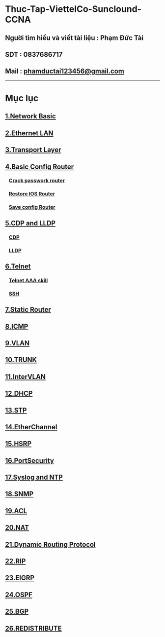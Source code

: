 # Thuc-Tap-ViettelCo-Sunclound-CCNA

## Người tìm hiểu và viết tài liệu : Phạm Đức Tài
## SDT : 0837686717
## Mail : phamductai123456@gmail.com

***
# Mục lục
## [1.Network Basic](https://github.com/ductai124/Thuc-Tap-ViettelCo-Sunclound-/blob/1bbe933da75019359453823a745ed35643d5ee26/CCNA/1.Network%20Basic/README.md)
## [2.Ethernet LAN](https://github.com/ductai124/Thuc-Tap-ViettelCo-Sunclound-/blob/1bbe933da75019359453823a745ed35643d5ee26/CCNA/2.Ethernet%20LAN/README.md)
## [3.Transport Layer](https://github.com/ductai124/Thuc-Tap-ViettelCo-Sunclound-/blob/1bbe933da75019359453823a745ed35643d5ee26/CCNA/3.Transport%20Layer/README.md)
## [4.Basic Config Router](https://github.com/ductai124/Thuc-Tap-ViettelCo-Sunclound-/blob/1bbe933da75019359453823a745ed35643d5ee26/CCNA/4..Basic%20Config%20Router/README.md)
### &ensp; [Crack passwork router](https://github.com/ductai124/Thuc-Tap-ViettelCo-Sunclound-/blob/1bbe933da75019359453823a745ed35643d5ee26/CCNA/4..Basic%20Config%20Router/Crack%20passwork%20router/README.md)
### &ensp; [Restore IOS Router](https://github.com/ductai124/Thuc-Tap-ViettelCo-Sunclound-/blob/1bbe933da75019359453823a745ed35643d5ee26/CCNA/4..Basic%20Config%20Router/Restore%20IOS%20Router/README.md)
### &ensp; [Save config Router](https://github.com/ductai124/Thuc-Tap-ViettelCo-Sunclound-/blob/1bbe933da75019359453823a745ed35643d5ee26/CCNA/4..Basic%20Config%20Router/Save%20config%20Router/README.md)
## [5.CDP and LLDP]()
### &ensp; [CDP](https://github.com/ductai124/Thuc-Tap-ViettelCo-Sunclound-/blob/1bbe933da75019359453823a745ed35643d5ee26/CCNA/5.CDP%20and%20LLDP/CDP/README.md)
### &ensp; [LLDP](https://github.com/ductai124/Thuc-Tap-ViettelCo-Sunclound-/blob/1bbe933da75019359453823a745ed35643d5ee26/CCNA/5.CDP%20and%20LLDP/LLDP/README.md)
## [6.Telnet](https://github.com/ductai124/Thuc-Tap-ViettelCo-Sunclound-/blob/8bd0d2b8e80dbdd00b6dc8bddd5a55d7b0ace118/CCNA/6.Telnet/README.md)
### &ensp; [Telnet AAA skill](https://github.com/ductai124/Thuc-Tap-ViettelCo-Sunclound-/blob/1bbe933da75019359453823a745ed35643d5ee26/CCNA/6.Telnet/Telnet%20AAA%20skill/README.md)
### &ensp; [SSH](https://github.com/ductai124/Thuc-Tap-ViettelCo-Sunclound-/blob/66d145f2ba9a4345d520aa78ce6134ca36652dca/CCNA/6.Telnet/SSH/README.md)
## [7.Static Router](https://github.com/ductai124/Thuc-Tap-ViettelCo-Sunclound-/blob/2d8d34b52b309138181a6abdd5572d06941d4ede/CCNA/7.Static%20router/README.md)
## [8.ICMP](https://github.com/ductai124/Thuc-Tap-ViettelCo-Sunclound-/blob/1bbe933da75019359453823a745ed35643d5ee26/CCNA/8.ICMP/README.md)
## [9.VLAN](https://github.com/ductai124/Thuc-Tap-ViettelCo-Sunclound-/blob/1bbe933da75019359453823a745ed35643d5ee26/CCNA/9.VLAN/README.md)
## [10.TRUNK](https://github.com/ductai124/Thuc-Tap-ViettelCo-Sunclound-/blob/1bbe933da75019359453823a745ed35643d5ee26/CCNA/10.TRUNK/README.md)
## [11.InterVLAN](https://github.com/ductai124/Thuc-Tap-ViettelCo-Sunclound-/blob/1bbe933da75019359453823a745ed35643d5ee26/CCNA/11.InterVLAN/README.md)
## [12.DHCP](https://github.com/ductai124/Thuc-Tap-ViettelCo-Sunclound-/blob/1bbe933da75019359453823a745ed35643d5ee26/CCNA/12.DHCP/README.md)
## [13.STP](https://github.com/ductai124/Thuc-Tap-ViettelCo-Sunclound-/blob/4f0e72527db7c525ef68ddbd4890260ad0944f9f/CCNA/13.STP/README.md)
## [14.EtherChannel](https://github.com/ductai124/Thuc-Tap-ViettelCo-Sunclound-/blob/c55ed5b1ebfe88ea676cad395363aa786b96b4c7/CCNA/14.EtherChannel/README.md)
## [15.HSRP](https://github.com/ductai124/Thuc-Tap-ViettelCo-Sunclound-/blob/65a14420ceab5ca90e70e479198b8d4054eeef11/CCNA/15.HSRP/README.md)
## [16.PortSecurity](https://github.com/ductai124/Thuc-Tap-ViettelCo-Sunclound-/blob/fc493fe0bdeeb2652b9cb85640871102effd677b/CCNA/16.PortSecurity/README.md)
## [17.Syslog and NTP](https://github.com/ductai124/Thuc-Tap-ViettelCo-Sunclound-/blob/3101f8144e2f5503153b520824189944bbe51ce1/CCNA/17.Syslog/README.md)
## [18.SNMP](https://github.com/ductai124/Thuc-Tap-ViettelCo-Sunclound-/blob/3101f8144e2f5503153b520824189944bbe51ce1/CCNA/18.SNMP/README.md)
## [19.ACL](https://github.com/ductai124/Thuc-Tap-ViettelCo-Sunclound-/blob/b139a2117829b6cfd56cf2db53c8f1d725d30e71/CCNA/19.ACL/README.md)
## [20.NAT](https://github.com/ductai124/Thuc-Tap-ViettelCo-Sunclound-/blob/5159cdc8f36ea6a7d7a1de033c608267a70c82eb/CCNA/20.NAT/README.md)
## [21.Dynamic Routing Protocol](https://github.com/ductai124/Thuc-Tap-ViettelCo-Sunclound-/blob/d8e65f4f0fff1b52c75225bcdeae0c57a5e4ac9d/CCNA/21.Dynamic%20Routing%20Protocol/README.md)
## [22.RIP](https://github.com/ductai124/Thuc-Tap-ViettelCo-Sunclound-/blob/d8e65f4f0fff1b52c75225bcdeae0c57a5e4ac9d/CCNA/22.RIP/README.md)
## [23.EIGRP](https://github.com/ductai124/Thuc-Tap-ViettelCo-Sunclound-/blob/6fcae846ea42f6221338813d3343daff7798c96c/CCNA/23.EIGRP/README.md)
## [24.OSPF](https://github.com/ductai124/Thuc-Tap-ViettelCo-Sunclound-/blob/6fcae846ea42f6221338813d3343daff7798c96c/CCNA/24.OSPF/README.md)
## [25.BGP](https://github.com/ductai124/Thuc-Tap-ViettelCo-Sunclound-/blob/fa116b879a20a5e3d5cc2d8787d115a31098e8e8/CCNA/25.BGP/README.md)
## [26.REDISTRIBUTE](https://github.com/ductai124/Thuc-Tap-ViettelCo-Sunclound-/blob/fa116b879a20a5e3d5cc2d8787d115a31098e8e8/CCNA/26.Redistribute/README.md)
### &ensp; []()
### &ensp; []()
## &ensp; []()
